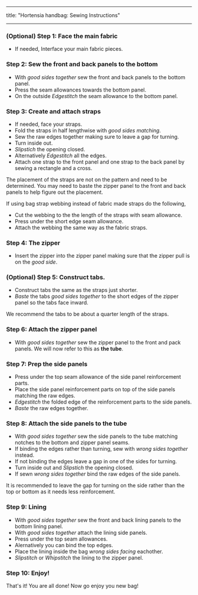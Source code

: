 ***

title: "Hortensia handbag: Sewing Instructions"

***

### (Optional) Step 1: Face the main fabric

- If needed, Interface your main fabric pieces.

### Step 2: Sew the front and back panels to the bottom

- With _good sides together_ sew the front and back panels to the bottom panel.
- Press the seam allowances towards the bottom panel.
- On the outside _Edgestitch_ the seam allowance to the bottom panel.

### Step 3: Create and attach straps

- If needed, face your straps.
- Fold the straps in half lengthwise with _good sides matching_.
- Sew the raw edges together making sure to leave a gap for turning.
- Turn inside out.
- _Slipstich_ the opening closed.
- Alternatively _Edgestitch_ all the edges.
- Attach one strap to the front panel and one strap to the back panel by sewing a rectangle and a cross.

<Warning>

The placement of the straps are not on the pattern and need to be determined. You may need to baste the zipper panel to the front and back panels to help figure out the placement.

</Warning>

<Note>

If using bag strap webbing instead of fabric made straps do the following,

- Cut the webbing to the the length of the straps with seam allowance.
- Press under the short edge seam allowance.
- Attach the webbing the same way as the fabric straps.

</Note>

### Step 4: The zipper

- Insert the zipper into the zipper panel making sure that the zipper pull is on the _good side_.

### (Optional) Step 5: Construct tabs.

- Construct tabs the same as the straps just shorter.
- _Baste_ the tabs _good sides together_ to the short edges of the zipper panel so the tabs face inward.

<Tip>

We recommend the tabs to be about a quarter length of the straps.

</Tip>

### Step 6: Attach the zipper panel

- With _good sides together_ sew the zipper panel to the front and pack panels. We will now refer to this as **the tube**.

### Step 7: Prep the side panels

- Press under the top seam allowance of the side panel reinforcement parts.
- Place the side panel reinforcement parts on top of the side panels matching the raw edges.
- _Edgestitch_ the folded edge of the reinforcement parts to the side panels.
- _Baste_ the raw edges together.

### Step 8: Attach the side panels to the tube

- With _good sides together_ sew the side panels to the tube matching notches to the bottom and zipper panel seams.
- If binding the edges rather than turning, sew with _wrong sides together_ instead.
- If not binding the edges leave a gap in one of the sides for turning.
- Turn inside out and _Slipstich_ the opening closed.
- If sewn _wrong sides together_ bind the raw edges of the side panels.

<Note>

It is recommended to leave the gap for turning on the side rather than the top or bottom as it needs less reinforcement.

</Note>

### Step 9: Lining

- With _good sides together_ sew the front and back lining panels to the bottom lining panel.
- With _good sides together_ attach the lining side panels.
- Press under the top seam allowances.
- Alernatively you can bind the top edges.
- Place the lining inside the bag _wrong sides facing_ eachother.
- _Slipstitch_ or _Whipstitch_ the lining to the zipper panel.

### Step 10: Enjoy!

That's it! You are all done! Now go enjoy you new bag!
